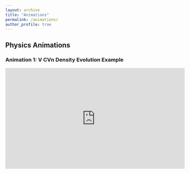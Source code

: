 ```yaml
---
layout: archive
title: "Animations"
permalink: /animations/
author_profile: true
---
```


## Physics Animations

### Animation 1: V CVn Density Evolution Example
<iframe width="560" height="315" src="https://www.youtube.com/watch?v=NaL3aMfVnd8" frameborder="0" allowfullscreen></iframe>